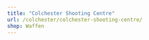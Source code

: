```yaml
---
title: "Colchester Shooting Centre"
url: /colchester/colchester-shooting-centre/
shop: Waffen
---
```

